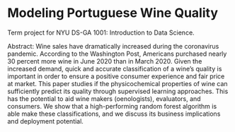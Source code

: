 # Modeling Portuguese Wine Quality

Term project for NYU DS-GA 1001: Introduction to Data Science.

Abstract: Wine sales have dramatically increased during the coronavirus pandemic. According to the Washington Post, Americans purchased nearly 30 percent more wine in June 2020 than in March 2020. Given the increased demand, quick and accurate classification of a wine’s quality is important in order to ensure a positive consumer experience and fair price at market. This paper studies if the physicochemical properties of wine can sufficiently predict its quality through supervised learning approaches. This has the potential to aid wine makers (oenologists), evaluators, and consumers. We show that a high-performing random forest algorithm is able make these classifications, and we discuss its business implications and deployment potential.
